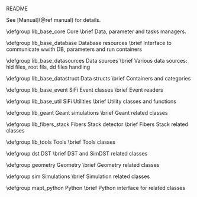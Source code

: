 README

See [Manual](@ref manual) for details.

\defgroup lib_base_core Core
\brief Data, parameter and tasks managers.

\defgroup lib_base_database Database resources
\brief Interface to communicate wwith DB, parameters and run containers

\defgroup lib_base_datasources Data sources
\brief Various data sources: hld files, root fils, dd files handling

\defgroup lib_base_datastruct Data structs
\brief Containers and categories

\defgroup lib_base_event SiFi Event classes
\brief Event readers

\defgroup lib_base_util SiFi Utilities
\brief Utility classes and functions

\defgroup lib_geant Geant simulations
\brief Geant related classes

\defgroup lib_fibers_stack Fibers Stack detector
\brief Fibers Stack related classes

\defgroup lib_tools Tools
\brief Tools classes

\defgroup dst DST
\brief DST and SimDST related classes

\defgroup geometry Geometry
\brief Geometry related classes

\defgroup sim Simulations
\brief Simulation related classes

\defgroup mapt_python  Python
\brief Python interface for  related classes
